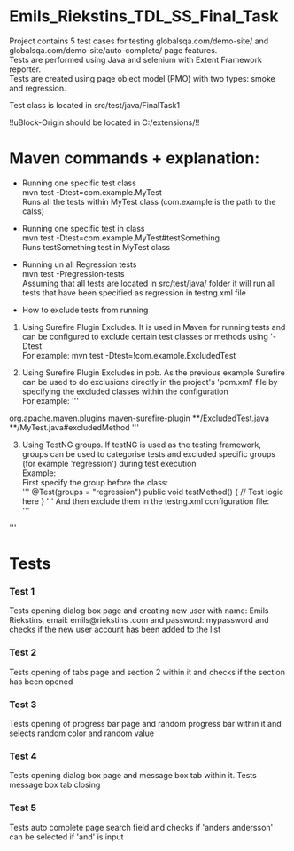 # Emils_Riekstins_TDL_SS_Final_Task

Project contains 5 test cases for testing globalsqa.com/demo-site/ and globalsqa.com/demo-site/auto-complete/ page features. <br>
Tests are performed using Java and selenium with Extent Framework reporter. <br>
Tests are created using page object model (PMO) with two types: smoke and regression. <br>

Test class is located in src/test/java/FinalTask1 <br>

!!uBlock-Origin should be located in C:/extensions/!! <br>

# Maven commands + explanation:
* Running one specific test class <br>
mvn test -Dtest=com.example.MyTest <br>
Runs all the tests within MyTest class (com.example is the path to the calss)

* Running one specific test in class <br>
mvn test -Dtest=com.example.MyTest#testSomething <br>
Runs testSomething test in MyTest class 

* Running un all Regression tests <br>
mvn test -Pregression-tests <br>
Assuming that all tests are located in src/test/java/ folder it will run all tests that have been specified as regression in testng.xml file

* How to exclude tests from running
1) Using Surefire Plugin Excludes. It is used in Maven for running tests and can be configured to exclude certain test classes or methods using '-Dtest' <br>
For example: mvn test -Dtest=!com.example.ExcludedTest <br>

2) Using Surefire Plugin Excludes in pob. As the previous example Surefire can be used to do exclusions directly in the project's 'pom.xml' file by specifying the excluded classes within the configuration <br>
For example:
'''
<build>
    <plugins>
        <plugin>
            <groupId>org.apache.maven.plugins</groupId>
            <artifactId>maven-surefire-plugin</artifactId>
            <configuration>
                <excludes>
                    <exclude>**/ExcludedTest.java</exclude>
                    <exclude>**/MyTest.java#excludedMethod</exclude>
                </excludes>
            </configuration>
        </plugin>
    </plugins>
</build>
'''

3) Using TestNG groups. If testNG is used as the testing framework, groups can be used to categorise tests and excluded specific groups (for example 'regression') during test execution <br>
Example: <br>
First specify the group before the class: <br>
'''
@Test(groups = "regression")
public void testMethod() {
    // Test logic here
}
'''
And then exclude them in the testng.xml configuration file: <br>
'''
<suite name="MyTestSuite">
    <test name="RegressionTests">
        <groups>
            <run>
                <exclude name="regression"/>
            </run>
        </groups>
        <classes>
            <class name="com.example.MyTest"/>
        </classes>
    </test>
</suite>
'''

# Tests
### Test 1
Tests opening dialog box page and creating new user with name: Emils Riekstins, email: emils@riekstins .com and password: mypassword and checks if the new user account has been added to the list

### Test 2
Tests opening of tabs page and section 2 within it and checks if the section has been opened

### Test 3
Tests opening of progress bar page and random progress bar within it and selects random color and random value

### Test 4
Tests opening dialog box page and message box tab within it. Tests message box tab closing

### Test 5
Tests auto complete page search field and checks if 'anders andersson' can be selected if 'and' is input
